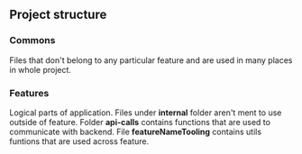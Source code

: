 ## Project structure

### Commons

Files that don't belong to any particular feature and are used in many places in whole project.

### Features

Logical parts of application. Files under **internal** folder aren't ment to use outside of feature. Folder
**api-calls** contains functions that are used to communicate with backend. File **featureNameTooling** contains utils
funtions that are used across feature.
